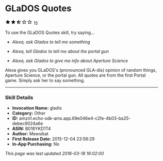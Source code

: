# GLaDOS Quotes
![2.3 stars](../../../images/ic_star_black_18dp_1x.png)![2.3 stars](../../../images/ic_star_black_18dp_1x.png)![2.3 stars](../../../images/ic_star_half_black_18dp_1x.png)![2.3 stars](../../../images/ic_star_border_black_18dp_1x.png)![2.3 stars](../../../images/ic_star_border_black_18dp_1x.png) 15

To use the GLaDOS Quotes skill, try saying...

* *Alexa, ask Glados to tell me something*

* *Alexa, tell Glados to tell me about the portal gun*

* *Alexa, ask Glados to give me info about Aperture Science*

Alexa gives you GLaDOS's (pronounced GLA-dis) opinion of random things, Aperture Science, or the portal gun. All quotes are from the first Portal game. Simply ask her to say something.

***

### Skill Details

* **Invocation Name:** gladis
* **Category:** Other
* **ID:** amzn1.echo-sdk-ams.app.69e046e4-c2fe-4b03-ba25-debec9024a6e
* **ASIN:** B018YKD1T4
* **Author:** Mewsikat
* **First Release Date:** 2015-12-04 23:58:29
* **In-App Purchasing:** No

*This page was last updated 2016-03-18 16:02:00*
